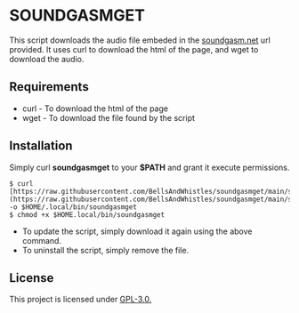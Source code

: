 # SOUNDGASMGET

This script downloads the audio file embeded in the [soundgasm.net](https://soundgasm.net/) url provided. It uses curl to download the html of the page, and wget to download the audio.

## Requirements
* curl - To download the html of the page
* wget - To download the file found by the script
## Installation
Simply curl **soundgasmget** to your **$PATH** and grant it execute permissions.
```{sh}
$ curl [https://raw.githubusercontent.com/BellsAndWhistles/soundgasmget/main/soundgasmget](https://raw.githubusercontent.com/BellsAndWhistles/soundgasmget/main/soundgasmget) -o $HOME/.local/bin/soundgasmget
$ chmod +x $HOME.local/bin/soundgasmget
```
* To update the script, simply download it again using the above command.
* To uninstall the script, simply remove the file.

## License
This project is licensed under [GPL-3.0.](https://raw.githubusercontent.com/Illumina/licenses/master/gpl-3.0.txt)
